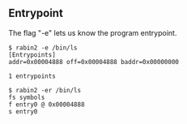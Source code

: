 ## Entrypoint

The flag "-e" lets us know the program entrypoint.

    $ rabin2 -e /bin/ls
    [Entrypoints]
    addr=0x00004888 off=0x00004888 baddr=0x00000000

    1 entrypoints

    $ rabin2 -er /bin/ls
    fs symbols
    f entry0 @ 0x00004888
    s entry0

